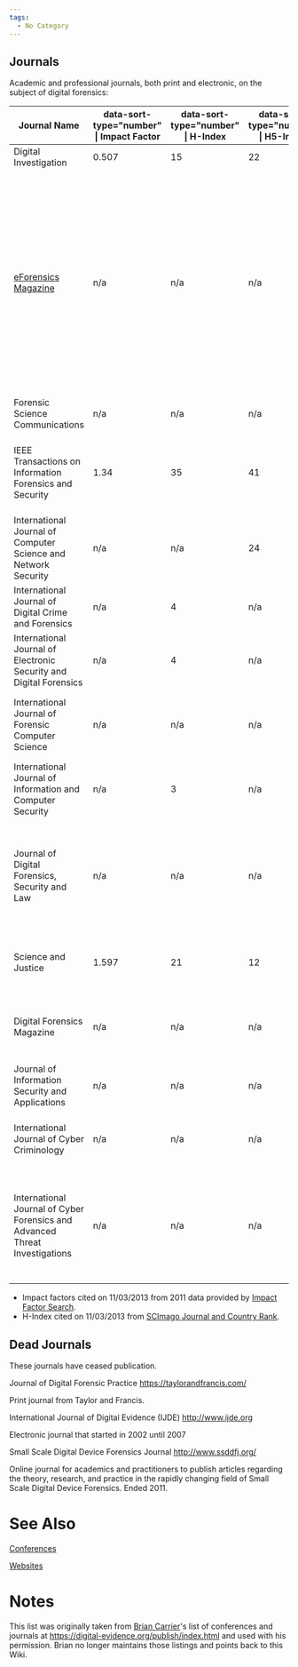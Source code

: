 ```yaml
---
tags:
  - No Category
---
```

## Journals

Academic and professional journals, both print and electronic, on the
subject of digital forensics:

| Journal Name                                                                | data-sort-type="number" \| Impact Factor | data-sort-type="number" \| H-Index | data-sort-type="number" \| H5-Index | Website                                                                             | Publisher                                                                                                                       | Country           | Distribution     | Notes                                                                                                                                                                                                            |
|-----------------------------------------------------------------------------|------------------------------------------|------------------------------------|-------------------------------------|-------------------------------------------------------------------------------------|---------------------------------------------------------------------------------------------------------------------------------|-------------------|------------------|------------------------------------------------------------------------------------------------------------------------------------------------------------------------------------------------------------------|
| Digital Investigation                                                       | 0.507                                    | 15                                 | 22                                  | <https://www.sciencedirect.com/journal/digital-investigation>                                               | Elsevier                                                                                                                        | United Kingdom    | Print/Electronic | Started in 2004                                                                                                                                                                                                  |
| [eForensics Magazine](eforensics_magazine.md)                       | n/a                                      | n/a                                | n/a                                 | <https://eforensicsmag.com/>                                                         | Published by Hakin9 Media                                                                                                       | Online / Poland   | Electronic       | eForensics Magazine is a downloadable magazine focused on digital forensics. It features articles by digital forensics specialists and enthusiasts, experts in Mobile, Computer, Network and Database Forensics. |
| Forensic Science Communications                                             | n/a                                      | n/a                                | n/a                                 | <https://archives.fbi.gov/archives/about-us/lab/forensic-science-communications>                   | Federal Bureau of Investigation (FBI)                                                                                           | United States     | Print            | Current issue still 2010.                                                                                                                                                                                        |
| IEEE Transactions on Information Forensics and Security                     | 1.34                                     | 35                                 | 41                                  | <https://signalprocessingsociety.org/publications-resources/ieee-transactions-information-forensics-and-security>        | Institute of Electrical and Electronics Engineers Inc.                                                                          | United States     | Print/Electronic | Print journal from IEEE Signal Processing Society that started in 2005.                                                                                                                                          |
| International Journal of Computer Science and Network Security              | n/a                                      | n/a                                | 24                                  | <http://ijcsns.org/>                                                                | IJCSNS                                                                                                                          | South Korea       | Electronic       | Open Access. Monthly                                                                                                                                                                                             |
| International Journal of Digital Crime and Forensics                        | n/a                                      | 4                                  | n/a                                 | <https://www.igi-global.com/journals/details.asp?ID=7828>                            | IGI Global                                                                                                                      | United States     | Print/Electronic | Started in 2009, Quarterly                                                                                                                                                                                       |
| International Journal of Electronic Security and Digital Forensics          | n/a                                      | 4                                  | n/a                                 | <https://www.inderscience.com/jhome.php?jcode=ijesdf>                                | Inderscience Publishers                                                                                                         | United Kingdom    | Print/Electronic | Quarterly                                                                                                                                                                                                        |
| International Journal of Forensic Computer Science                          | n/a                                      | n/a                                | n/a                                 | <http://www.ijofcs.org/>                                                            | Brazilian Association of High Technology Experts (ABEAT)                                                                        | Brazil            | Electronic       |                                                                                                                                                                                                                  |
| International Journal of Information and Computer Security                  | n/a                                      | 3                                  | n/a                                 | <https://www.inderscience.com/jhome.php?jcode=ijics>                                 | Inderscience                                                                                                                    | United Kingdom    | Electronic       |                                                                                                                                                                                                                  |
| Journal of Digital Forensics, Security and Law                              | n/a                                      | n/a                                | n/a                                 | <https://www.jdfsl.org/>                                                             | Association of Digital Forensics, Security and Law (ADFSL)                                                                      | United States     | Print/Electronic | Official quarterly publication (print and online) by the [Association of Digital Forensics, Security and Law](https://www.adfsl.org/).                                                                            |
| Science and Justice                                                         | 1.597                                    | 21                                 | 12                                  | <https://www.sciencedirect.com/journal/science-and-justice>                                          | Forensic Science Society/Elsevier                                                                                               | United Kingdom    | Print/Electronic | Seems to accept some articles on digital forensics.                                                                                                                                                              |
| Digital Forensics Magazine                                                  | n/a                                      | n/a                                | n/a                                 | <https://www.digitalforensicsmagazine.com/>                                          | n/a                                                                                                                             | n/a               | Electronic       | Magazine. Accepts articles concerning digital forensics.                                                                                                                                                         |
| Journal of Information Security and Applications                            | n/a                                      | n/a                                | n/a                                 | <https://www.sciencedirect.com/journal/journal-of-information-security-and-applications> | Elsevier                                                                                                                        | United Kingdom    | Electronic/Print |                                                                                                                                                                                                                  |
| International Journal of Cyber Criminology                                  | n/a                                      | n/a                                | n/a                                 | <https://cybercrimejournal.com/>                                                 | Web Journal created, published and maintained by K. Jaishankar                                                                  | Online            | Electronic       | Open Access, No submission fee                                                                                                                                                                                   |
| International Journal of Cyber Forensics and Advanced Threat Investigations | n/a                                      | n/a                                | n/a                                 | <https://conceptechint.net/index.php/CFATI>                                         | Journal created and maintained by Association of Cyber Forensics and Threat Investigators, published by Concept Tech Publishing | United Kingdom    | Electronic/Print | Open Access, No submission fee                                                                                                                                                                                   |

- Impact factors cited on 11/03/2013 from 2011 data provided by [Impact Factor Search](http://www.impactfactorsearch.com/).
- H-Index cited on 11/03/2013 from [SCImago Journal and Country Rank](https://www.scimagojr.com/).

## Dead Journals

These journals have ceased publication.

Journal of Digital Forensic Practice
<https://taylorandfrancis.com/>

Print journal from Taylor and Francis.

<!-- -->

International Journal of Digital Evidence (IJDE)
<http://www.ijde.org>

Electronic journal that started in 2002 until 2007

<!-- -->

Small Scale Digital Device Forensics Journal
<http://www.ssddfj.org/>

Online journal for academics and practitioners to publish articles
regarding the theory, research, and practice in the rapidly changing
field of Small Scale Digital Device Forensics. Ended 2011.

# See Also

[Conferences](conferences.md)

[Websites](websites.md)

# Notes

This list was originally taken from [Brian Carrier](brian_carrier.md)'s list
of conferences and journals at <https://digital-evidence.org/publish/index.html>
and used with his permission. Brian no longer maintains those listings and
points back to this Wiki.
